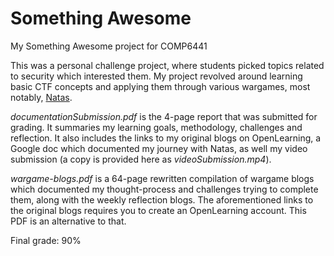 # Something Awesome
My Something Awesome project for COMP6441

This was a personal challenge project, where students picked topics related to security which interested them. 
My project revolved around learning basic CTF concepts and applying them through various wargames, most notably, [Natas](https://overthewire.org/wargames/natas/).

*documentationSubmission.pdf* is the 4-page report that was submitted for grading. It summaries my learning goals, methodology, challenges and reflection. It also includes the links to my original blogs on OpenLearning, a Google doc which documented my journey with Natas, as well my video submission (a copy is provided here as *videoSubmission.mp4*).

*wargame-blogs.pdf* is a 64-page rewritten compilation of wargame blogs which documented my thought-process and challenges trying to complete them, along with the weekly reflection blogs. The aforementioned links to the original blogs requires you to create an OpenLearning account. This PDF is an alternative to that.

Final grade: 90%
